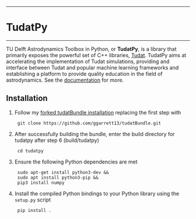 ***************************************
# TudatPy
***************************************

TU Delft Astrodynamics Toolbox in Python, or **TudatPy**, is a library that primarily exposes the powerful set of C++ 
libraries, [Tudat](https://tudat.tudelft.nl/). TudatPy aims at accelerating the implementation of Tudat simulations,
providing and interface between Tudat and popular machine learning frameworks and establishing a platform to provide 
quality education in the field of astrodynamics. See the [documentation](https://ggarrett13.github.io/tudatpy/) for more.

## Installation

1. Follow my [forked tudatBundle installation](https://github.com/ggarrett13/tudatBundle) replacing the first step with

        git clone https://github.com/ggarrett13/tudatBundle.git
        
2. After successfully building the bundle, enter the build directory for tudatpy after step 6 (build/tudatpy)

        cd tudatpy
        
3. Ensure the following Python dependencies are met

        sudo apt-get install python3-dev &&
        sudo apt install python3-pip &&
        pip3 install numpy
        
4. Install the compiled Python bindings to your Python library using the ``setup.py`` script

        pip install .